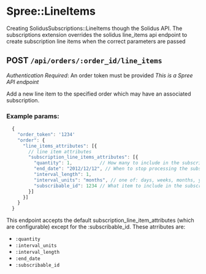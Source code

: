 # Spree::LineItems
Creating SolidusSubscriptions::LineItems though the Solidus API. The subscriptions
extension overrides the solidus line_items api endpoint to create subscription
line items when the correct parameters are passed

## POST `/api/orders/:order_id/line_items`
*Authentication Required*: An order token must be provided
*This is a Spree API endpoint*

Add a new line item to the specified order which may have an associated
subscription.

### Example params:
```js
  {
    "order_token": '1234'
    "order": {
      "line_items_attributes": [{
        // line item attributes
        "subscription_line_items_attributes": [{
          "quantity": 1,          // How many to include in the subscription orders
          "end_date": "2012/12/12", // When to stop processing the subscription (null for ad nauseam)
          "interval_length": 1,
          "interval_units": "months", // one of: days, weeks, months, years
          "subscribable_id": 1234 // What item to include in the subscription order
        }]
      }]
    }
  }
```

This endpoint accepts the default subscription_line_item_attributes (which are
configurable) except for the :subscribable_id. These atrributes are:
- `:quantity`
- `:interval_units`
- `:interval_length`
- `:end_date`
- `:subscribable_id`
